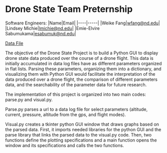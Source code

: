 # Drone State Team Preternship
Software Engineers:
|Name|Email|
|----|-----|
|Weike Fang|wfang@nd.edu|
|Lindsey Michie|lmichie@nd.edu|
|Emie-Elvire Sabumukama|esabumuk@nd.edu|


[Data File](https://yld.me/raw/bH38.csv)

The objective of the Drone State Project is to build a Python GUI to display drone state data produced over the course of a drone flight. This data is initially accumulated in data log files have as different parameters organized in flat lists. Parsing these parameters, organizing them into a dictionary, and visualizing them with Python GUI would facilitate the interpretation of the data produced over a drone flight, the comparison of different parameters data, and the searchability of the parameter data for future research. 

The implementation of this project is organized into two main codes: parse.py and visual.py.

Parse.py parses a url to a data log file for select parameters (altitude, current, pressure, altitude from the gps, and flight modes).

Visual.py creates a tkinter python GUI window that draws graphs based on the parsed data. First, it imports needed libraries for the python GUI and the parse library that links the parsed data to the visual.py code. Then, two functions define the plotting specifications and a main function opens the window and its specifications and calls the two functions. 
